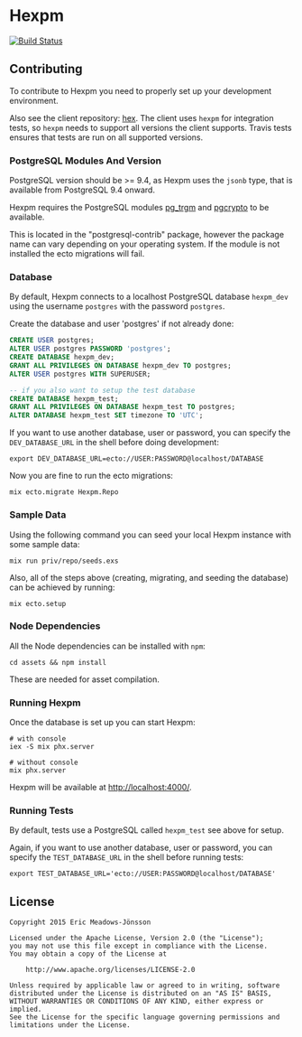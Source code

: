 # Hexpm

[![Build Status](https://travis-ci.org/hexpm/hexpm.svg?branch=master "Build Status")](http://travis-ci.org/hexpm/hexpm)

## Contributing

To contribute to Hexpm you need to properly set up your development environment.

Also see the client repository: [hex](https://github.com/hexpm/hex). The client uses `hexpm` for integration tests, so `hexpm` needs to support all versions the client supports. Travis tests ensures that tests are run on all supported versions.

### PostgreSQL Modules And Version

PostgreSQL version should be >= 9.4, as Hexpm uses the `jsonb` type, that is available from PostgreSQL 9.4 onward.

Hexpm requires the PostgreSQL modules [pg_trgm](http://www.postgresql.org/docs/9.4/static/pgtrgm.html) and [pgcrypto](http://www.postgresql.org/docs/9.4/static/pgcrypto.html) to be available.

This is located in the "postgresql-contrib" package, however the package name can vary depending on your operating system. If the module is not installed the ecto migrations will fail.

### Database

By default, Hexpm connects to a localhost PostgreSQL database `hexpm_dev` using the username `postgres` with the password `postgres`.

Create the database and user 'postgres' if not already done:

```sql
CREATE USER postgres;
ALTER USER postgres PASSWORD 'postgres';
CREATE DATABASE hexpm_dev;
GRANT ALL PRIVILEGES ON DATABASE hexpm_dev TO postgres;
ALTER USER postgres WITH SUPERUSER;

-- if you also want to setup the test database
CREATE DATABASE hexpm_test;
GRANT ALL PRIVILEGES ON DATABASE hexpm_test TO postgres;
ALTER DATABASE hexpm_test SET timezone TO 'UTC';
```

If you want to use another database, user or password, you can specify the
`DEV_DATABASE_URL` in the shell before doing development:

```shell
export DEV_DATABASE_URL=ecto://USER:PASSWORD@localhost/DATABASE
```

Now you are fine to run the ecto migrations:

```shell
mix ecto.migrate Hexpm.Repo
```

### Sample Data

Using the following command you can seed your local Hexpm instance with some sample data:

```shell
mix run priv/repo/seeds.exs
```

Also, all of the steps above (creating, migrating, and seeding the database) can be achieved by running:

```shell
mix ecto.setup
```

### Node Dependencies

All the Node dependencies can be installed with `npm`:

```shell
cd assets && npm install
```

These are needed for asset compilation.

### Running Hexpm

Once the database is set up you can start Hexpm:

```shell
# with console
iex -S mix phx.server

# without console
mix phx.server
```

Hexpm will be available at [http://localhost:4000/](http://localhost:4000/).

### Running Tests

By default, tests use a PostgreSQL called `hexpm_test` see above for setup.

Again, if you want to use another database, user or password, you can specify the
`TEST_DATABASE_URL` in the shell before running tests:

```shell
export TEST_DATABASE_URL='ecto://USER:PASSWORD@localhost/DATABASE'
```

## License

    Copyright 2015 Eric Meadows-Jönsson

    Licensed under the Apache License, Version 2.0 (the "License");
    you may not use this file except in compliance with the License.
    You may obtain a copy of the License at

        http://www.apache.org/licenses/LICENSE-2.0

    Unless required by applicable law or agreed to in writing, software
    distributed under the License is distributed on an "AS IS" BASIS,
    WITHOUT WARRANTIES OR CONDITIONS OF ANY KIND, either express or implied.
    See the License for the specific language governing permissions and
    limitations under the License.
